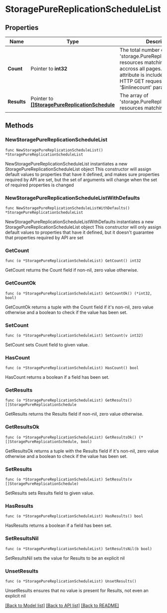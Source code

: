# StoragePureReplicationScheduleList

## Properties

Name | Type | Description | Notes
------------ | ------------- | ------------- | -------------
**Count** | Pointer to **int32** | The total number of &#39;storage.PureReplicationSchedule&#39; resources matching the request, accross all pages. The &#39;Count&#39; attribute is included when the HTTP GET request includes the &#39;$inlinecount&#39; parameter. | [optional] 
**Results** | Pointer to [**[]StoragePureReplicationSchedule**](StoragePureReplicationSchedule.md) | The array of &#39;storage.PureReplicationSchedule&#39; resources matching the request. | [optional] 

## Methods

### NewStoragePureReplicationScheduleList

`func NewStoragePureReplicationScheduleList() *StoragePureReplicationScheduleList`

NewStoragePureReplicationScheduleList instantiates a new StoragePureReplicationScheduleList object
This constructor will assign default values to properties that have it defined,
and makes sure properties required by API are set, but the set of arguments
will change when the set of required properties is changed

### NewStoragePureReplicationScheduleListWithDefaults

`func NewStoragePureReplicationScheduleListWithDefaults() *StoragePureReplicationScheduleList`

NewStoragePureReplicationScheduleListWithDefaults instantiates a new StoragePureReplicationScheduleList object
This constructor will only assign default values to properties that have it defined,
but it doesn't guarantee that properties required by API are set

### GetCount

`func (o *StoragePureReplicationScheduleList) GetCount() int32`

GetCount returns the Count field if non-nil, zero value otherwise.

### GetCountOk

`func (o *StoragePureReplicationScheduleList) GetCountOk() (*int32, bool)`

GetCountOk returns a tuple with the Count field if it's non-nil, zero value otherwise
and a boolean to check if the value has been set.

### SetCount

`func (o *StoragePureReplicationScheduleList) SetCount(v int32)`

SetCount sets Count field to given value.

### HasCount

`func (o *StoragePureReplicationScheduleList) HasCount() bool`

HasCount returns a boolean if a field has been set.

### GetResults

`func (o *StoragePureReplicationScheduleList) GetResults() []StoragePureReplicationSchedule`

GetResults returns the Results field if non-nil, zero value otherwise.

### GetResultsOk

`func (o *StoragePureReplicationScheduleList) GetResultsOk() (*[]StoragePureReplicationSchedule, bool)`

GetResultsOk returns a tuple with the Results field if it's non-nil, zero value otherwise
and a boolean to check if the value has been set.

### SetResults

`func (o *StoragePureReplicationScheduleList) SetResults(v []StoragePureReplicationSchedule)`

SetResults sets Results field to given value.

### HasResults

`func (o *StoragePureReplicationScheduleList) HasResults() bool`

HasResults returns a boolean if a field has been set.

### SetResultsNil

`func (o *StoragePureReplicationScheduleList) SetResultsNil(b bool)`

 SetResultsNil sets the value for Results to be an explicit nil

### UnsetResults
`func (o *StoragePureReplicationScheduleList) UnsetResults()`

UnsetResults ensures that no value is present for Results, not even an explicit nil

[[Back to Model list]](../README.md#documentation-for-models) [[Back to API list]](../README.md#documentation-for-api-endpoints) [[Back to README]](../README.md)


